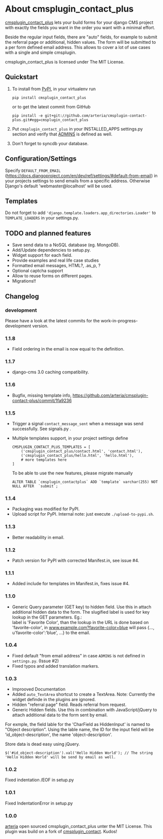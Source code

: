 # About cmsplugin_contact_plus

[cmsplugin_contact_plus](https://github.com/arteria/cmsplugin-contact-plus/) lets your build forms for your django CMS project 
with exactly the fields you want in the order you want with a minimal effort. 

Beside the regular input fields, there are "auto" fields, for example to submit the referral page or additional, hidden values. 
The form will be submitted to a per form defined email address. This allows to cover a lot of 
use cases with a single and simple cmsplugin. 

cmsplugin_contact_plus is licensed under The MIT License.

## Quickstart

1. To install from [PyPI](https://pypi.python.org/pypi/cmsplugin_contact_plus/), in your virtualenv run

	```
	pip install cmsplugin_contact_plus
	```
	
	or to get the latest commit from GitHub
	 
	```
	pip install -e git+git://github.com/arteria/cmsplugin-contact-plus.git#egg=cmsplugin_contact_plus
	```
	

2. Put ``cmsplugin_contact_plus`` in your INSTALLED_APPS settings.py section and verify that [ADMINS](https://docs.djangoproject.com/en/dev/ref/settings/#admins) is defined as well.

3. Don't forget to syncdb your database.

## Configuration/Settings

Specify ``DEFAULT_FROM_EMAIL`` (https://docs.djangoproject.com/en/dev/ref/settings/#default-from-email) in your projects settings to send emails from a specific address. Otherwise Django's default  'webmaster@localhost' will be used. 

## Templates

Do not forget to add ``'django.template.loaders.app_directories.Loader'`` to ``TEMPLATE_LOADERS`` in your settings.py.   


## TODO and planned features
- Save send data to a NoSQL database (eg. MongoDB).
- Add/Update dependencies to setup.py.
- Widget support for each field.  
- Provide examples and real life case studies
- Formatted email messages, HTML?, .as_p, ? 
- Optional captcha support
- Allow to reuse forms on different pages.
- Migrations!!

## Changelog
### development 
Please have a look at the latest commits for the work-in-progress-development version.

### 1.1.8

- Field ordering in the email is now equal to the definition.

### 1.1.7

- django-cms 3.0 caching compatibility.

### 1.1.6

- Bugfix, missing template info, https://github.com/arteria/cmsplugin-contact-plus/commit/1fa9236

### 1.1.5

- Trigger a signal ``contact_message_sent`` when a message was send successfully. See signals.py .
- Multiple templates support, in your project settings define  

	```
	CMSPLUGIN_CONTACT_PLUS_TEMPLATES = [
		('cmsplugin_contact_plus/contact.html', 'contact.html'),
        ('cmsplugin_contact_plus/hello.html', 'hello.html'),
		# more templates here
    ]
	```  
	
	To be able to use the new features, please migrate manually
	
	``` ALTER TABLE `cmsplugin_contactplus` ADD `template` varchar(255) NOT NULL AFTER  `submit`; ```

### 1.1.4

- Packaging was modified for PyPI.
- Upload script for PyPI. Internal note: just execute ``./upload-to-pypi.sh``.


### 1.1.3
- Better readability in email.

### 1.1.2
- Patch version for PyPI with corrected Manifest.in, see issue #4.

### 1.1.1
- Added include for templates im Manifest.in, fixes issue #4.

### 1.1.0
- Generic Query parameter (GET key) to hidden field. Use this in attach additional hidden data to the form. The slugified label is used for key lookup in the GET parameters. Eg.:  
label is 'Favorite Color', than the lookup in the URL is done based on 'favorite-color', in www.example.com?favorite-color=blue will pass {..., u'favorite-color':'blue', ...}  to the email.


### 1.0.4
- Fixed default "from email address" in case ``ADMINS`` is not defined in ``settings.py``. (Issue #2)
- Fixed typos and added translation markers.

### 1.0.3
- Improoved Documentation
- Added ``auto_TextArea`` shortcut to create a TextArea. Note: Currently the widget definde in the plugins are ignored. 
- Hidden "referral page" field. Reads referral from request.
- Generic Hidden fields. Use this in combination with JavaScript/jQuery to attach additional data to the form sent by email.

For exmple, the field lable for the 'CharField as HiddenInput' is named to "Object description". 
Using the lable name, the ID for the input field will be 'id_object-description', the name 'object-description'.

Store data is dead easy using jQuery.

	
	$('#id_object-description').val('Hello Hidden World'); // The string 'Hello Hidden World' will be send by email as well.
	


### 1.0.2
Fixed indentation /EOF in setup.py


### 1.0.1
Fixed IndentationError in setup.py

### 1.0.0
[arteria](https://github.com/arteria/) open sourced cmsplugin_contact_plus unter the MIT License. This plugin was build on a fork of [cmsplugin_contact](https://github.com/rtpm/cmsplugin_contact). Kudos! 

